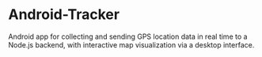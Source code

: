 # Android-Tracker
Android app for collecting and sending GPS location data in real time to a Node.js backend, with interactive map visualization via a desktop interface.
